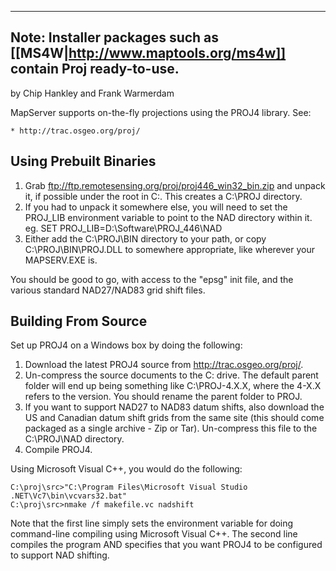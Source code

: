 ----                                                                                                                                                                                                                                              
Note: Installer packages such as [[MS4W|http://www.maptools.org/ms4w]] contain Proj ready-to-use.                                                                                                                                                   
----                                                                                                                                                                                                                                              
                                                                                                                                                                                                                                                  
by Chip Hankley and Frank Warmerdam                                                                                                                                                                                                               
                                                                                                                                                                                                                                                  
MapServer supports on-the-fly projections using the PROJ4 library. See:                                                                                                                                                                          
                                                                                                                                                                                                                                                  
    * http://trac.osgeo.org/proj/                                                                                                                                                                                                                 
                                                                                                                                                                                                                                                  
## Using Prebuilt Binaries                                                                                                                                                                                                                     
                                                                                                                                                                                                                                                  
   1. Grab ftp://ftp.remotesensing.org/proj/proj446_win32_bin.zip and unpack it, if possible under the root in C:\. This creates a C:\PROJ directory.                                                                                             
   2. If you had to unpack it somewhere else, you will need to set the PROJ_LIB environment variable to point to the NAD directory within it. eg. SET PROJ_LIB=D:\Software\PROJ_446\NAD                                                           
   3. Either add the C:\PROJ\BIN directory to your path, or copy C:\PROJ\BIN\PROJ.DLL to somewhere appropriate, like wherever your MAPSERV.EXE is.                                                                                                
                                                                                                                                                                                                                                                  
You should be good to go, with access to the "epsg" init file, and the various standard NAD27/NAD83 grid shift files.                                                                                                                             
                                                                                                                                                                                                                                                  
## Building From Source                                                                                                                                                                                                                        
Set up PROJ4 on a Windows box by doing the following:                                                                                                                                                                                             
                                                                                                                                                                                                                                                  
   1. Download the latest PROJ4 source from http://trac.osgeo.org/proj/.                                                                                                                                                                          
   2. Un-compress the source documents to the C: drive. The default parent folder will end up being something like C:\PROJ-4.X.X, where the 4-X.X refers to the version. You should rename the parent folder to PROJ.                             
   3. If you want to support NAD27 to NAD83 datum shifts, also download the US and Canadian datum shift grids from the same site (this should come packaged as a single archive - Zip or Tar). Un-compress this file to the C:\PROJ\NAD directory.
   4. Compile PROJ4.                                                                                                                                                                                                                              
                                                                                                                                                                                                                                                  
Using Microsoft Visual C++, you would do the following:                                                                                                                                                                                           

```                                                                                                                                                                                                                                               
C:\proj\src>"C:\Program Files\Microsoft Visual Studio .NET\Vc7\bin\vcvars32.bat"                                                                                                                                                                  
C:\proj\src>nmake /f makefile.vc nadshift                                                                                                                                                                                                         
```                                                                                                                                                                                                                                               
Note that the first line simply sets the environment variable for doing command-line compiling using Microsoft Visual C++. The second line compiles the program AND specifies that you want PROJ4 to be configured to support NAD shifting.
